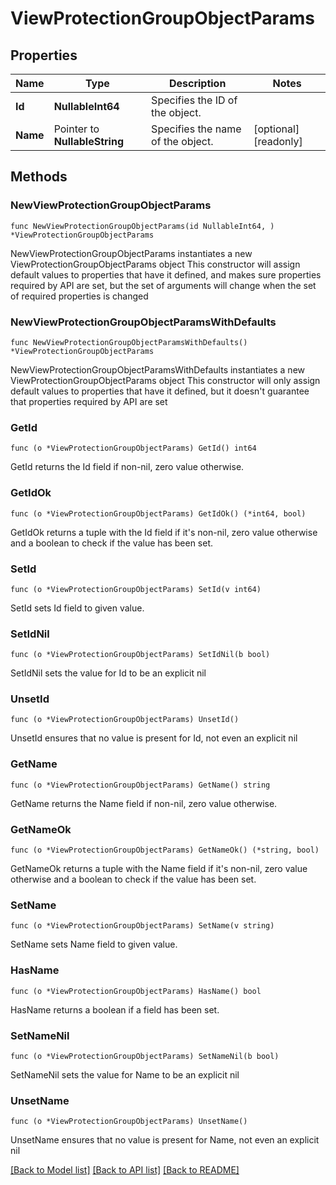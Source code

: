 # ViewProtectionGroupObjectParams

## Properties

Name | Type | Description | Notes
------------ | ------------- | ------------- | -------------
**Id** | **NullableInt64** | Specifies the ID of the object. | 
**Name** | Pointer to **NullableString** | Specifies the name of the object. | [optional] [readonly] 

## Methods

### NewViewProtectionGroupObjectParams

`func NewViewProtectionGroupObjectParams(id NullableInt64, ) *ViewProtectionGroupObjectParams`

NewViewProtectionGroupObjectParams instantiates a new ViewProtectionGroupObjectParams object
This constructor will assign default values to properties that have it defined,
and makes sure properties required by API are set, but the set of arguments
will change when the set of required properties is changed

### NewViewProtectionGroupObjectParamsWithDefaults

`func NewViewProtectionGroupObjectParamsWithDefaults() *ViewProtectionGroupObjectParams`

NewViewProtectionGroupObjectParamsWithDefaults instantiates a new ViewProtectionGroupObjectParams object
This constructor will only assign default values to properties that have it defined,
but it doesn't guarantee that properties required by API are set

### GetId

`func (o *ViewProtectionGroupObjectParams) GetId() int64`

GetId returns the Id field if non-nil, zero value otherwise.

### GetIdOk

`func (o *ViewProtectionGroupObjectParams) GetIdOk() (*int64, bool)`

GetIdOk returns a tuple with the Id field if it's non-nil, zero value otherwise
and a boolean to check if the value has been set.

### SetId

`func (o *ViewProtectionGroupObjectParams) SetId(v int64)`

SetId sets Id field to given value.


### SetIdNil

`func (o *ViewProtectionGroupObjectParams) SetIdNil(b bool)`

 SetIdNil sets the value for Id to be an explicit nil

### UnsetId
`func (o *ViewProtectionGroupObjectParams) UnsetId()`

UnsetId ensures that no value is present for Id, not even an explicit nil
### GetName

`func (o *ViewProtectionGroupObjectParams) GetName() string`

GetName returns the Name field if non-nil, zero value otherwise.

### GetNameOk

`func (o *ViewProtectionGroupObjectParams) GetNameOk() (*string, bool)`

GetNameOk returns a tuple with the Name field if it's non-nil, zero value otherwise
and a boolean to check if the value has been set.

### SetName

`func (o *ViewProtectionGroupObjectParams) SetName(v string)`

SetName sets Name field to given value.

### HasName

`func (o *ViewProtectionGroupObjectParams) HasName() bool`

HasName returns a boolean if a field has been set.

### SetNameNil

`func (o *ViewProtectionGroupObjectParams) SetNameNil(b bool)`

 SetNameNil sets the value for Name to be an explicit nil

### UnsetName
`func (o *ViewProtectionGroupObjectParams) UnsetName()`

UnsetName ensures that no value is present for Name, not even an explicit nil

[[Back to Model list]](../README.md#documentation-for-models) [[Back to API list]](../README.md#documentation-for-api-endpoints) [[Back to README]](../README.md)


